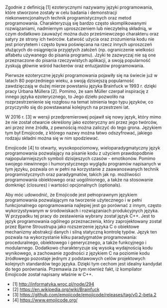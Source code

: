 Zgodnie z definicją [1] ezoterycznymi nazywamy języki programowania, które stworzone zostały w celu badania i demonstracji niekonwencjonalnych technik programistycznych oraz metod programowania. Charakteryzują się bardzo często skomplikowanymi rozwiązaniami, nadmiernym uproszczeniem lub nieczytelną składnią, w czym dodatkowo zauważyć można dużo prześmiewczego charakteru oraz satyry ze strony ich twórców. Łatwość użycia oraz zrozumienia kodu nie jest priorytetem i często bywa poświęcana na rzecz innych uproszczeń służących do osiągnięcia przyjętych założeń (np. ograniczenie wielkości alfabetu używanego do pisania programu).
Jzyki te zazwyczaj nie są one przeznaczone do pisania rzeczywistych aplikacji, a swoją popularność zyskują głównie wśród hackerów oraz entuzjastów programowania.

Pierwsze ezoteryczne języki programowania pojawiły się na świecie już w latach 80 poprzedniego wieku, a swoją dzisiejszą popularność zawdzięczają w dużej mierze powstaniu języka Brainfuck w 1993 r. dzięki pracy Urbana Müllera [2]. Pomimo, że sam Müller czerpał inspirację z innego języka ezoterycznego, to Jego dzieło pozwoliło na rozprzestrzenienie się rozgłosu na temat istnienia tego typu języków, co przyczyniło się do powstawanai kolejnych na przestrzeni lat. 

W 2016 r. [3] w wersji przedpremierowej pojawił się nowy język, który mimo że nie został otwarcie określony jako ezoteryczny ani przez jego twórców, ani przez inne źródła, z pewnością można zaliczyć do tego grona. Językiem tym był Emojicode, z którego nazwy można łatwo odszyfrować, jakiego rodzaju składni można się w nim spodziewać. 

Emojicode [4] to otwarty, wysokopoziomowy, wieloparadygmatyczny język programowania pozwalający na pisanie kodu z użyciem prawdopodbnie najpopularniejszych symboli dzisijeszych czasów - emotikonów. Pomimo swojego niewinnego i humorystycznego wyglądu programów napisanych w tym języku, pozwala on w pełni na korzystanie z zaawanoswanych technik programistycznych oraz paradygmatów, takich jak np. możliwości  programowania obiektowego oraz uogólnionego, a także na stosowanie domknięć (closures) i wartości opcjonalnych (optionals).

Aby móc udowodnić, że Emojicode jest pełnoprawnym językiem programowania pozwalającym na tworzenie użytecznego i w pełni funkcjonalnego oprogramowania najlepiej jest go porównać z innym, często wykorzystywanym w środowiskach i rozwiązaniach produkcyjnych języka. W przypadku tej pracy do zestawienia wybrany został język C++. Jest to język programowania ogólnego przeznaczenia, który zaprojektowany został przez Bjarne Stroustrupa jako rozszerzenie języka C o obiektowe mechanizmy abstrakcji danych i silną statyczną kontrolę typów. Język ten pozwala na wykorzystanie kilku paradygmatów programowania: proceduralnego, obiektowego i generycznego, a także funkcyjnego i modularnego. Dodatkowo charakteryzuje się wysoką wydajnością kodu wynikowego, a zachowanie zgodności z językiem C na poziomie kodu źródłowego pozostaje jednym z podstawowych celów projektowych kolejnych standardów tego języka. Dzięki tym cechom jest idealny kandydat do tego porównania. Przemawia za tym również fakt, iż kompilator Emojicode został napisany właśnie w C++.

- [1] http://informatyka.wroc.pl/node/294
- [2] https://en.wikipedia.org/wiki/Brainfuck
- [3] https://github.com/emojicode/emojicode/releases/tag/v0.2-beta.2
- [4] https://www.emojicode.org/